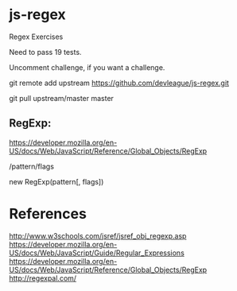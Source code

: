 # js-regex
Regex Exercises

Need to pass 19 tests.

Uncomment challenge, if you want a challenge.

git remote add upstream https://github.com/devleague/js-regex.git

git pull upstream/master master

## RegExp:

https://developer.mozilla.org/en-US/docs/Web/JavaScript/Reference/Global_Objects/RegExp

/pattern/flags

new RegExp(pattern[, flags])

# References
http://www.w3schools.com/jsref/jsref_obj_regexp.asp
https://developer.mozilla.org/en-US/docs/Web/JavaScript/Guide/Regular_Expressions
https://developer.mozilla.org/en-US/docs/Web/JavaScript/Reference/Global_Objects/RegExp
http://regexpal.com/
